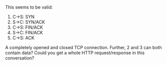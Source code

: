 <!--# set var="title" value="5-packet TCP connection?" -->
<!--# set var="date" value="February 3, 2009" -->

<!--# include file="include/top.html" -->

This seems to be valid:

1. C->S: SYN
1. S->C: SYN/ACK
1. C->S: FIN/ACK
1. S->C: FIN/ACK
1. C->S: ACK

A completely opened and closed TCP connection. Further, 2 and 3 can both contain data? Could you get a whole HTTP request/response in this conversation?

<!--# include file="include/bottom.html" -->
